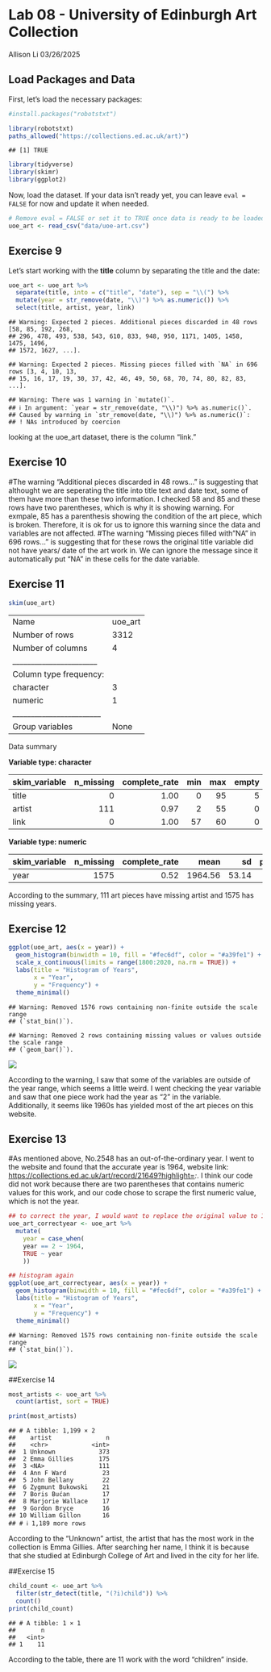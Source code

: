 Lab 08 - University of Edinburgh Art Collection
================
Allison Li
03/26/2025

## Load Packages and Data

First, let’s load the necessary packages:

``` r
#install.packages("robotstxt")

library(robotstxt)
paths_allowed("https://collections.ed.ac.uk/art)")
```

    ## [1] TRUE

``` r
library(tidyverse) 
library(skimr)
library(ggplot2)
```

Now, load the dataset. If your data isn’t ready yet, you can leave
`eval = FALSE` for now and update it when needed.

``` r
# Remove eval = FALSE or set it to TRUE once data is ready to be loaded
uoe_art <- read_csv("data/uoe-art.csv")
```

## Exercise 9

Let’s start working with the **title** column by separating the title
and the date:

``` r
uoe_art <- uoe_art %>%
  separate(title, into = c("title", "date"), sep = "\\(") %>%
  mutate(year = str_remove(date, "\\)") %>% as.numeric()) %>%
  select(title, artist, year, link)  
```

    ## Warning: Expected 2 pieces. Additional pieces discarded in 48 rows [58, 85, 192, 268,
    ## 296, 478, 493, 538, 543, 610, 833, 948, 950, 1171, 1405, 1458, 1475, 1496,
    ## 1572, 1627, ...].

    ## Warning: Expected 2 pieces. Missing pieces filled with `NA` in 696 rows [3, 4, 10, 13,
    ## 15, 16, 17, 19, 30, 37, 42, 46, 49, 50, 68, 70, 74, 80, 82, 83, ...].

    ## Warning: There was 1 warning in `mutate()`.
    ## ℹ In argument: `year = str_remove(date, "\\)") %>% as.numeric()`.
    ## Caused by warning in `str_remove(date, "\\)") %>% as.numeric()`:
    ## ! NAs introduced by coercion

looking at the uoe_art dataset, there is the column “link.”

## Exercise 10

\#The warning “Additional pieces discarded in 48 rows…” is suggesting
that althought we are seperating the title into title text and date
text, some of them have more than these two information. I checked 58
and 85 and these rows have two parentheses, which is why it is showing
warning. For exmpale, 85 has a parenthesis showing the condition of the
art piece, which is broken. Therefore, it is ok for us to ignore this
warning since the data and variables are not affected. \#The warning
“Missing pieces filled with”NA” in 696 rows…” is suggesting that for
these rows the original title variable did not have years/ date of the
art work in. We can ignore the message since it automatically put “NA”
in these cells for the date variable.

## Exercise 11

``` r
skim(uoe_art)
```

|                                                  |         |
|:-------------------------------------------------|:--------|
| Name                                             | uoe_art |
| Number of rows                                   | 3312    |
| Number of columns                                | 4       |
| \_\_\_\_\_\_\_\_\_\_\_\_\_\_\_\_\_\_\_\_\_\_\_   |         |
| Column type frequency:                           |         |
| character                                        | 3       |
| numeric                                          | 1       |
| \_\_\_\_\_\_\_\_\_\_\_\_\_\_\_\_\_\_\_\_\_\_\_\_ |         |
| Group variables                                  | None    |

Data summary

**Variable type: character**

| skim_variable | n_missing | complete_rate | min | max | empty | n_unique | whitespace |
|:--------------|----------:|--------------:|----:|----:|------:|---------:|-----------:|
| title         |         0 |          1.00 |   0 |  95 |     5 |     1629 |          0 |
| artist        |       111 |          0.97 |   2 |  55 |     0 |     1198 |          0 |
| link          |         0 |          1.00 |  57 |  60 |     0 |     3312 |          0 |

**Variable type: numeric**

| skim_variable | n_missing | complete_rate |    mean |    sd |  p0 |  p25 |  p50 |  p75 | p100 | hist  |
|:--------------|----------:|--------------:|--------:|------:|----:|-----:|-----:|-----:|-----:|:------|
| year          |      1575 |          0.52 | 1964.56 | 53.14 |   2 | 1953 | 1962 | 1977 | 2020 | ▁▁▁▁▇ |

According to the summary, 111 art pieces have missing artist and 1575
has missing years.

## Exercise 12

``` r
ggplot(uoe_art, aes(x = year)) +
  geom_histogram(binwidth = 10, fill = "#fec6df", color = "#a39fe1") +
  scale_x_continuous(limits = range(1800:2020, na.rm = TRUE)) +
  labs(title = "Histogram of Years",
       x = "Year",
       y = "Frequency") +
  theme_minimal()
```

    ## Warning: Removed 1576 rows containing non-finite outside the scale range
    ## (`stat_bin()`).

    ## Warning: Removed 2 rows containing missing values or values outside the scale range
    ## (`geom_bar()`).

![](lab-08_files/figure-gfm/histogram-1.png)<!-- -->

According to the warning, I saw that some of the variables are outside
of the year range, which seems a little weird. I went checking the year
variable and saw that one piece work had the year as “2” in the
variable. Additionally, it seems like 1960s has yielded most of the art
pieces on this website.

## Exercise 13

\#As mentioned above, No.2548 has an out-of-the-ordinary year. I went to
the website and found that the accurate year is 1964, website link:
<https://collections.ed.ac.uk/art/record/21649?highlight=>*:*. I think
our code did not work because there are two parentheses that contains
numeric values for this work, and our code chose to scrape the first
numeric value, which is not the year.

``` r
## to correct the year, I would want to replace the original value to 1964.
uoe_art_correctyear <- uoe_art %>%
  mutate(
    year = case_when(
    year == 2 ~ 1964,
    TRUE ~ year
    ))

## histogram again
ggplot(uoe_art_correctyear, aes(x = year)) +
  geom_histogram(binwidth = 10, fill = "#fec6df", color = "#a39fe1") +
  labs(title = "Histogram of Years",
       x = "Year",
       y = "Frequency") +
  theme_minimal()
```

    ## Warning: Removed 1575 rows containing non-finite outside the scale range
    ## (`stat_bin()`).

![](lab-08_files/figure-gfm/corrected%20year-1.png)<!-- -->

\##Exercise 14

``` r
most_artists <- uoe_art %>%
  count(artist, sort = TRUE) 

print(most_artists)
```

    ## # A tibble: 1,199 × 2
    ##    artist               n
    ##    <chr>            <int>
    ##  1 Unknown            373
    ##  2 Emma Gillies       175
    ##  3 <NA>               111
    ##  4 Ann F Ward          23
    ##  5 John Bellany        22
    ##  6 Zygmunt Bukowski    21
    ##  7 Boris Bućan         17
    ##  8 Marjorie Wallace    17
    ##  9 Gordon Bryce        16
    ## 10 William Gillon      16
    ## # ℹ 1,189 more rows

According to the “Unknown” artist, the artist that has the most work in
the collection is Emma Gillies. After searching her name, I think it is
because that she studied at Edinburgh College of Art and lived in the
city for her life.

\##Exercise 15

``` r
child_count <- uoe_art %>%
  filter(str_detect(title, "(?i)child")) %>%
  count()
print(child_count)
```

    ## # A tibble: 1 × 1
    ##       n
    ##   <int>
    ## 1    11

According to the table, there are 11 work with the word “children”
inside.
